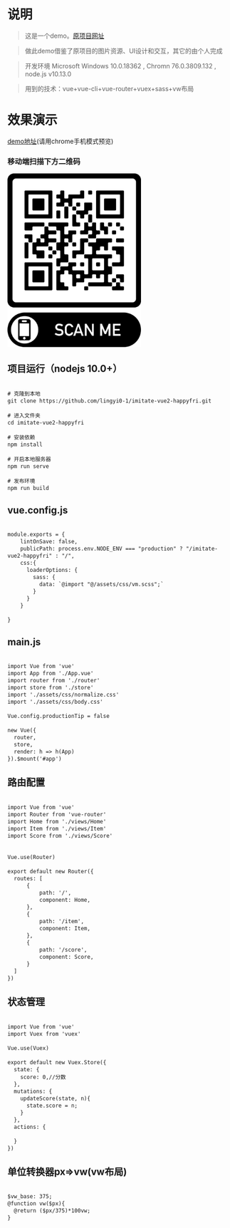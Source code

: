 # 说明

> 这是一个demo。[原项目网址](https://github.com/bailicangdu/vue2-happyfri)

> 做此demo借鉴了原项目的图片资源、UI设计和交互，其它的由个人完成

> 开发环境 Microsoft Windows 10.0.18362 , Chromn 76.0.3809.132 , node.js v10.13.0

> 用到的技术：vue+vue-cli+vue-router+vuex+sass+vw布局

# 效果演示

[demo地址](https://lingyi0-1.github.io/imitate-vue2-happyfri/#/)(请用chrome手机模式预览)

### 移动端扫描下方二维码

<img src='src/assets/images/demo-imitate-vue2-happyfri.png' width="300"/>

## 项目运行（nodejs 10.0+）

```

# 克隆到本地
git clone https://github.com/lingyi0-1/imitate-vue2-happyfri.git

# 进入文件夹
cd imitate-vue2-happyfri

# 安装依赖
npm install

# 开启本地服务器
npm run serve

# 发布环境
npm run build

```


## vue.config.js

```

module.exports = {
    lintOnSave: false,
    publicPath: process.env.NODE_ENV === "production" ? "/imitate-vue2-happyfri" : "/",
    css:{
      loaderOptions: {
        sass: {
          data: `@import "@/assets/css/vm.scss";`
        }
      }
    }

}

```

## main.js

```

import Vue from 'vue'
import App from './App.vue'
import router from './router'
import store from './store'
import './assets/css/normalize.css'
import './assets/css/body.css'

Vue.config.productionTip = false

new Vue({
  router,
  store,
  render: h => h(App)
}).$mount('#app')

```

## 路由配置

```

import Vue from 'vue'
import Router from 'vue-router'
import Home from './views/Home'
import Item from './views/Item'
import Score from './views/Score'


Vue.use(Router)

export default new Router({
  routes: [
      {
          path: '/',
          component: Home,
      },
      {
          path: '/item',
          component: Item,
      },
      {
          path: '/score',
          component: Score,
      }
  ]
})

```

## 状态管理

```

import Vue from 'vue'
import Vuex from 'vuex'

Vue.use(Vuex)

export default new Vuex.Store({
  state: {
    score: 0,//分数
  },
  mutations: {
    updateScore(state, n){
      state.score = n;
    }
  },
  actions: {

  }
})

```

## 单位转换器px=>vw(vw布局)

```

$vw_base: 375;
@function vw($px){
  @return ($px/375)*100vw;
}

```